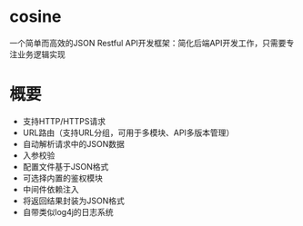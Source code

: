 # cosine
一个简单而高效的JSON Restful API开发框架：简化后端API开发工作，只需要专注业务逻辑实现

# 概要
* 支持HTTP/HTTPS请求
* URL路由（支持URL分组，可用于多模块、API多版本管理）
* 自动解析请求中的JSON数据
* 入参校验
* 配置文件基于JSON格式
* 可选择内置的鉴权模块
* 中间件依赖注入
* 将返回结果封装为JSON格式
* 自带类似log4j的日志系统
